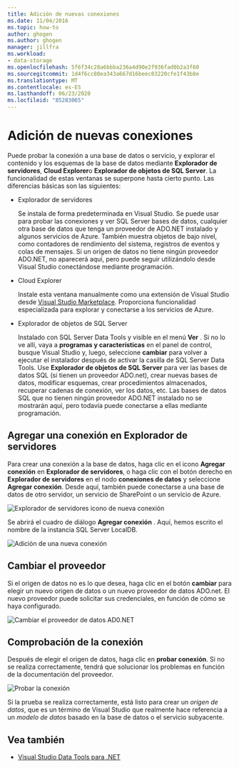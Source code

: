 ```yaml
---
title: Adición de nuevas conexiones
ms.date: 11/04/2016
ms.topic: how-to
author: ghogen
ms.author: ghogen
manager: jillfra
ms.workload:
- data-storage
ms.openlocfilehash: 5f6f34c28a6bbba236a4d90e2f936fad0b2a3f60
ms.sourcegitcommit: 1d4f6cc80ea343a667d16beec03220cfe1f43b8e
ms.translationtype: MT
ms.contentlocale: es-ES
ms.lasthandoff: 06/23/2020
ms.locfileid: "85283065"
---
```

# <a name="add-new-connections"></a>Adición de nuevas conexiones

Puede probar la conexión a una base de datos o servicio, y explorar el contenido y los esquemas de la base de datos mediante **Explorador de servidores**, **Cloud Explorer**o **Explorador de objetos de SQL Server**. La funcionalidad de estas ventanas se superpone hasta cierto punto. Las diferencias básicas son las siguientes:

- Explorador de servidores

   Se instala de forma predeterminada en Visual Studio. Se puede usar para probar las conexiones y ver SQL Server bases de datos, cualquier otra base de datos que tenga un proveedor de ADO.NET instalado y algunos servicios de Azure. También muestra objetos de bajo nivel, como contadores de rendimiento del sistema, registros de eventos y colas de mensajes. Si un origen de datos no tiene ningún proveedor ADO.NET, no aparecerá aquí, pero puede seguir utilizándolo desde Visual Studio conectándose mediante programación.

- Cloud Explorer

   Instale esta ventana manualmente como una extensión de Visual Studio desde [Visual Studio Marketplace](https://marketplace.visualstudio.com/items?itemName=ms-azuretools.CloudExplorerForVS). Proporciona funcionalidad especializada para explorar y conectarse a los servicios de Azure.

- Explorador de objetos de SQL Server

   Instalado con SQL Server Data Tools y visible en el menú **Ver** . Si no lo ve allí, vaya a **programas y características** en el panel de control, busque Visual Studio y, luego, seleccione **cambiar** para volver a ejecutar el instalador después de activar la casilla de SQL Server Data Tools. Use **Explorador de objetos de SQL Server** para ver las bases de datos SQL (si tienen un proveedor ADO.net), crear nuevas bases de datos, modificar esquemas, crear procedimientos almacenados, recuperar cadenas de conexión, ver los datos, etc. Las bases de datos SQL que no tienen ningún proveedor ADO.NET instalado no se mostrarán aquí, pero todavía puede conectarse a ellas mediante programación.

## <a name="add-a-connection-in-server-explorer"></a>Agregar una conexión en Explorador de servidores

Para crear una conexión a la base de datos, haga clic en el icono **Agregar conexión** en **Explorador de servidores**, o haga clic con el botón derecho en **Explorador de servidores** en el nodo **conexiones de datos** y seleccione **Agregar conexión**. Desde aquí, también puede conectarse a una base de datos de otro servidor, un servicio de SharePoint o un servicio de Azure.

![Explorador de servidores icono de nueva conexión](../data-tools/media/raddata-server-explorer-new-connection-icon.png)

Se abrirá el cuadro de diálogo **Agregar conexión** . Aquí, hemos escrito el nombre de la instancia SQL Server LocalDB.

![Adición de una nueva conexión](../data-tools/media/raddata-add-new-connection-dialog.png)

## <a name="change-the-provider"></a>Cambiar el proveedor

Si el origen de datos no es lo que desea, haga clic en el botón **cambiar** para elegir un nuevo origen de datos o un nuevo proveedor de datos ADO.net. El nuevo proveedor puede solicitar sus credenciales, en función de cómo se haya configurado.

![Cambiar el proveedor de datos AD0.NET](../data-tools/media/raddata-change-ad0.net-data-provider.png)

## <a name="test-the-connection"></a>Comprobación de la conexión

Después de elegir el origen de datos, haga clic en **probar conexión**. Si no se realiza correctamente, tendrá que solucionar los problemas en función de la documentación del proveedor.

![Probar la conexión](../data-tools/media/raddata-test-connection.png)

Si la prueba se realiza correctamente, está listo para crear un *origen de datos*, que es un término de Visual Studio que realmente hace referencia a un *modelo de datos* basado en la base de datos o el servicio subyacente.

## <a name="see-also"></a>Vea también

- [Visual Studio Data Tools para .NET](../data-tools/visual-studio-data-tools-for-dotnet.md)
